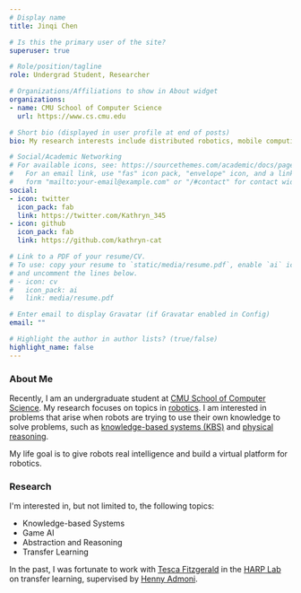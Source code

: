 ```yaml
---
# Display name
title: Jinqi Chen

# Is this the primary user of the site?
superuser: true

# Role/position/tagline
role: Undergrad Student, Researcher

# Organizations/Affiliations to show in About widget
organizations:
- name: CMU School of Computer Science
  url: https://www.cs.cmu.edu

# Short bio (displayed in user profile at end of posts)
bio: My research interests include distributed robotics, mobile computing and programmable matter.

# Social/Academic Networking
# For available icons, see: https://sourcethemes.com/academic/docs/page-builder/#icons
#   For an email link, use "fas" icon pack, "envelope" icon, and a link in the
#   form "mailto:your-email@example.com" or "/#contact" for contact widget.
social:
- icon: twitter
  icon_pack: fab
  link: https://twitter.com/Kathryn_345
- icon: github
  icon_pack: fab
  link: https://github.com/kathryn-cat

# Link to a PDF of your resume/CV.
# To use: copy your resume to `static/media/resume.pdf`, enable `ai` icons in `params.toml`, 
# and uncomment the lines below.
# - icon: cv
#   icon_pack: ai
#   link: media/resume.pdf

# Enter email to display Gravatar (if Gravatar enabled in Config)
email: ""

# Highlight the author in author lists? (true/false)
highlight_name: false
---
```


### About Me 

Recently, I am an undergraduate student at [CMU School of Computer Science](https://www.cs.cmu.edu). My research focuses on topics in [robotics](https://www.ri.cmu.edu). I am interested in problems that arise when robots are trying to use their own knowledge to solve problems, such as [knowledge-based systems (KBS)](https://en.wikipedia.org/wiki/Knowledge-based_systems) and [physical reasoning](https://phyre.ai). 

My life goal is to give robots real intelligence and build a virtual platform for robotics. 


### Research 

I'm interested in, but not limited to, the following topics: 
- Knowledge-based Systems
- Game AI 
- Abstraction and Reasoning 
- Transfer Learning 

In the past, I was fortunate to work with [Tesca Fitzgerald](https://www.tescafitzgerald.com) in the [HARP Lab](http://harp.ri.cmu.edu) on transfer learning, supervised by [Henny Admoni](http://hennyadmoni.com). 

